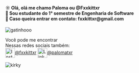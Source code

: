 <h4>
☼ Olá, olá  me chamo Paloma ou @Fxxkittxr<br>
👾 Sou estudante do 1° semestre de Engenharia de Software<br>
👀 Caso queira entrar em contato: fxxkittxr@gmail.com<br>
</h4>

![gatinhooo](https://user-images.githubusercontent.com/110943818/186724293-c58f6f08-5d89-4465-9150-b0a1c187f12a.gif)



<p>
Você pode me encontrar<br>
Nessas redes sociais também:<br>
<a href="https://www.instagram.com/fxxkittxr/"><img align="center" alt="Instagram" height="30" width="30" src="https://user-images.githubusercontent.com/105741181/186734770-a7dc1306-bb56-4012-96ee-4c8838a40b39.png">@fxxkittxr</a>
<a href="https://www.linkedin.com/in/palomatxr/"><img align="center" alt="Linkedin" height="30" width="30" src="https://user-images.githubusercontent.com/105741181/186735021-2a2cc3e4-8f94-44c2-9d72-a4206fd4538c.png">@palomatxr</a>
</p>


<!---
Fxxkittxr/Fxxkittxr is a ✨ special ✨ repository because its `README.md` (this file) appears on your GitHub profile.
You can click the Preview link to take a look at your changes.
--->
![kirky](https://user-images.githubusercontent.com/110943818/186932562-f81b3e27-51ff-45d4-bb5f-9f85ff0b5dca.gif)
